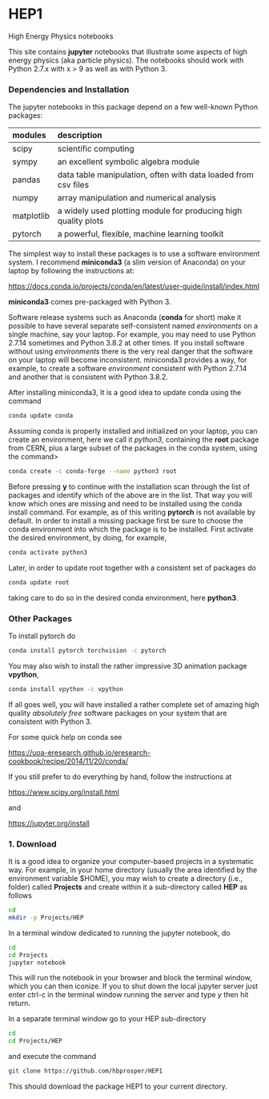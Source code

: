 # HEP1
High Energy Physics notebooks

This site contains __jupyter__ notebooks that illustrate some aspects of high energy physics (aka particle physics). The notebooks should work with Python 2.7.x with x > 9 as well as with Python 3. 

### Dependencies and Installation
The jupyter notebooks in this package depend on a few well-known Python packages:

| __modules__   | __description__     |
| :---          | :---        |
| scipy         | scientific computing    |
| sympy         | an excellent symbolic algebra module |
| pandas        | data table manipulation, often with data loaded from csv files |
| numpy         | array manipulation and numerical analysis      |
| matplotlib    | a widely used plotting module for producing high quality plots |
| pytorch       | a powerful, flexible, machine learning toolkit |


The simplest way to install these packages is to use a software environment system. I recommend __miniconda3__ (a slim version of Anaconda) on your laptop by following the instructions at:

https://docs.conda.io/projects/conda/en/latest/user-guide/install/index.html

__miniconda3__ comes pre-packaged with Python 3.

Software release systems such as Anaconda (__conda__ for short) make it possible to have several separate self-consistent named *environments* on a single machine, say your laptop. For example, you may need to use Python 2.7.14 sometimes and Python 3.8.2 at other times. If you install software without using *environments* there is the very real danger that the software on your laptop will become inconsistent. miniconda3 provides a way, for example, to create a software *environment* consistent with Python 2.7.14 and another that is consistent with Python 3.8.2. 

After installing miniconda3, It is a good idea to update conda using the command
```bash
conda update conda
```
Assuming conda is properly installed and initialized on your laptop, you can create an environment, here we call it *python3*, containing the __root__ package from CERN, plus a large subset of the packages in the conda system, using the command>
```bash
conda create -c conda-forge --name python3 root
```
Before pressing __y__ to continue with the installation scan through the list of packages and identify which of the above are in the list. That way you will know which ones are missing and need to be installed using the conda install command. For example, as of this writing __pytorch__ is not available by default. In order to install a missing package first be sure to choose the conda environment into which the package is to be installed. First activate the desired environment, by doing, for example,
```bash
conda activate python3
```
Later, in order to update root together with a consistent set of packages do
```bash
conda update root
```
taking care to do so in the desired conda environment, here __python3__.

### Other Packages

To install pytorch do
```bash
conda install pytorch torchvision -c pytorch
```
You may also wish to install the rather impressive 3D animation package __vpython__,
```bash
conda install vpython -c vpython
```

If all goes well, you will have installed a rather complete set of amazing high quality *absolutely free* software packages on your system that are consistent with Python 3.

For some quick help on conda see 

https://uoa-eresearch.github.io/eresearch-cookbook/recipe/2014/11/20/conda/


If you still prefer to do everything by hand, follow the instructions at

https://www.scipy.org/install.html

and 

https://jupyter.org/install


### 1. Download
It is a good idea to organize your computer-based projects in a systematic way. For example, in your home directory (usually the area identified by the environment variable $HOME), you may wish to create a directory (i.e., folder) called __Projects__ and create within it a sub-directory called __HEP__ as follows
```bash
cd
mkdir -p Projects/HEP
```
In a terminal window dedicated to running the jupyter notebook, do
```bash
cd
cd Projects
jupyter notebook
```
This will run the notebook in your browser and block the terminal window, which you can then iconize. If you to shut down the local jupyter server just enter ctrl-c in the terminal window running the server and type *y* then hit return.

In a separate terminal window go to your HEP sub-directory
```bash
cd
cd Projects/HEP
```
and execute the command
```bash
git clone https://github.com/hbprosper/HEP1
```
This should download the package HEP1 to your current directory.
